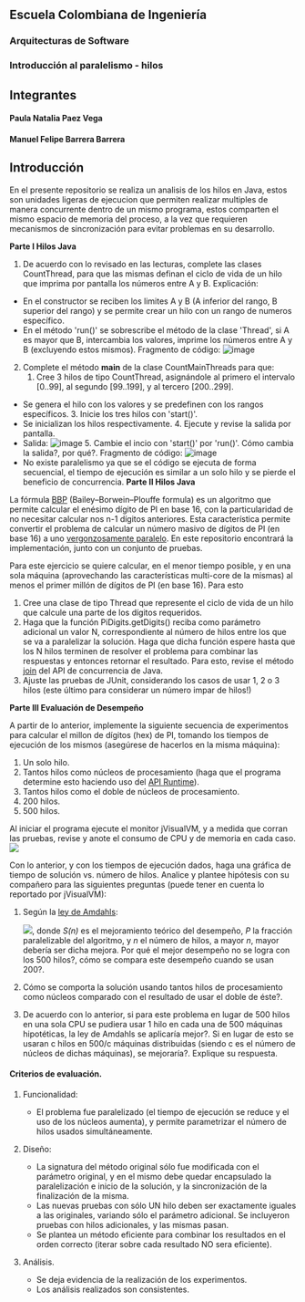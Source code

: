 ## Escuela Colombiana de Ingeniería
### Arquitecturas de Software
### Introducción al paralelismo - hilos
## Integrantes
#### Paula Natalia Paez Vega
#### Manuel Felipe Barrera Barrera

## Introducción
En el presente repositorio se realiza un analisis de los hilos en Java, estos son unidades ligeras de ejecucion que permiten realizar multiples de manera concurrente dentro de un mismo programa, estos comparten el mismo espacio de memoria del proceso, a la vez que requieren mecanismos de sincronización para evitar problemas en su desarrollo.

**Parte I Hilos Java**

1. De acuerdo con lo revisado en las lecturas, complete las clases CountThread, para que las mismas definan el ciclo de vida de un hilo que imprima por pantalla los números entre A y B.
Explicación:
- En el constructor se reciben los limites A y B (A inferior del rango, B superior del rango) y se permite crear un hilo con un rango de numeros específico.
- En el método 'run()' se sobrescribe el método de la clase 'Thread', si A es mayor que B, intercambia los valores, imprime los números entre A y B (excluyendo estos mismos).
Fragmento de código:
![image](https://github.com/user-attachments/assets/1827a4e6-d447-44c4-8075-98d18778c8b8)

2. Complete el método __main__ de la clase CountMainThreads para que:
	1. Cree 3 hilos de tipo CountThread, asignándole al primero el intervalo [0..99], al segundo [99..199], y al tercero [200..299].
- Se genera el hilo con los valores y se predefinen con los rangos específicos.
	3. Inicie los tres hilos con 'start()'.
- Se inicializan los hilos respectivamente.
	4. Ejecute y revise la salida por pantalla.
- Salida:
![image](https://github.com/user-attachments/assets/488d2f13-61aa-44d4-be4a-fa5da5a90481)
	5. Cambie el incio con 'start()' por 'run()'. Cómo cambia la salida?, por qué?.
Fragmento de código:
![image](https://github.com/user-attachments/assets/f0d5f0af-2642-47b5-b42a-92460d66dd89)
- No existe paralelismo ya que se el código se ejecuta de forma secuencial, el tiempo de ejecución es similar a un solo hilo y se pierde el beneficio de concurrencia.
**Parte II Hilos Java**

La fórmula [BBP](https://en.wikipedia.org/wiki/Bailey%E2%80%93Borwein%E2%80%93Plouffe_formula) (Bailey–Borwein–Plouffe formula) es un algoritmo que permite calcular el enésimo dígito de PI en base 16, con la particularidad de no necesitar calcular nos n-1 dígitos anteriores. Esta característica permite convertir el problema de calcular un número masivo de dígitos de PI (en base 16) a uno [vergonzosamente paralelo](https://en.wikipedia.org/wiki/Embarrassingly_parallel). En este repositorio encontrará la implementación, junto con un conjunto de pruebas. 

Para este ejercicio se quiere calcular, en el menor tiempo posible, y en una sola máquina (aprovechando las características multi-core de la mismas) al menos el primer millón de dígitos de PI (en base 16). Para esto

1. Cree una clase de tipo Thread que represente el ciclo de vida de un hilo que calcule una parte de los dígitos requeridos.
2. Haga que la función PiDigits.getDigits() reciba como parámetro adicional un valor N, correspondiente al número de hilos entre los que se va a paralelizar la solución. Haga que dicha función espere hasta que los N hilos terminen de resolver el problema para combinar las respuestas y entonces retornar el resultado. Para esto, revise el método [join](https://docs.oracle.com/javase/tutorial/essential/concurrency/join.html) del API de concurrencia de Java.
3. Ajuste las pruebas de JUnit, considerando los casos de usar 1, 2 o 3 hilos (este último para considerar un número impar de hilos!)


**Parte III Evaluación de Desempeño**

A partir de lo anterior, implemente la siguiente secuencia de experimentos para calcular el millon de dígitos (hex) de PI, tomando los tiempos de ejecución de los mismos (asegúrese de hacerlos en la misma máquina):

1. Un solo hilo.
2. Tantos hilos como núcleos de procesamiento (haga que el programa determine esto haciendo uso del [API Runtime](https://docs.oracle.com/javase/7/docs/api/java/lang/Runtime.html)).
3. Tantos hilos como el doble de núcleos de procesamiento.
4. 200 hilos.
5. 500 hilos.

Al iniciar el programa ejecute el monitor jVisualVM, y a medida que corran las pruebas, revise y anote el consumo de CPU y de memoria en cada caso. ![](img/jvisualvm.png)

Con lo anterior, y con los tiempos de ejecución dados, haga una gráfica de tiempo de solución vs. número de hilos. Analice y plantee hipótesis con su compañero para las siguientes preguntas (puede tener en cuenta lo reportado por jVisualVM):



1. Según la [ley de Amdahls](https://www.pugetsystems.com/labs/articles/Estimating-CPU-Performance-using-Amdahls-Law-619/#WhatisAmdahlsLaw?):

	![](img/ahmdahls.png), donde _S(n)_ es el mejoramiento teórico del desempeño, _P_ la fracción paralelizable del algoritmo, y _n_ el número de hilos, a mayor _n_, mayor debería ser dicha mejora. Por qué el mejor desempeño no se logra con los 500 hilos?, cómo se compara este desempeño cuando se usan 200?. 

2. Cómo se comporta la solución usando tantos hilos de procesamiento como núcleos comparado con el resultado de usar el doble de éste?.

3. De acuerdo con lo anterior, si para este problema en lugar de 500 hilos en una sola CPU se pudiera usar 1 hilo en cada una de 500 máquinas hipotéticas, la ley de Amdahls se aplicaría mejor?. Si en lugar de esto se usaran c hilos en 500/c máquinas distribuidas (siendo c es el número de núcleos de dichas máquinas), se mejoraría?. Explique su respuesta.



#### Criterios de evaluación.

1. Funcionalidad:
	- El problema fue paralelizado (el tiempo de ejecución se reduce y el uso de los núcleos aumenta), y permite parametrizar el número de hilos usados simultáneamente.

2. Diseño:
	- La signatura del método original sólo fue modificada con el parámetro original, y en el mismo debe quedar encapsulado la paralelización e inicio de la solución, y la sincronización de la finalización de la misma.
	- Las nuevas pruebas con sólo UN hilo deben ser exactamente iguales a las originales, variando sólo el parámetro adicional. Se incluyeron pruebas con hilos adicionales, y las mismas pasan.
	- Se plantea un método eficiente para combinar los resultados en el orden correcto (iterar sobre cada resultado NO sera eficiente).

3. Análisis.
	- Se deja evidencia de la realización de los experimentos.
	- Los análisis realizados son consistentes.
